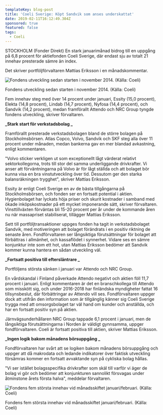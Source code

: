 ```yaml
---
templateKey: blog-post
title: 'Coeli Sverige: Köpt Sandvik som anses underskattat'
date: 2019-02-11T16:12:49.304Z
sponsored: true
featured: false
tags:
  - Coeli
---
```

STOCKHOLM (Fonder Direkt) En stark januarimånad bidrog till en uppgång på 6,8 procent för aktiefonden Coeli Sverige, där endast sju av totalt 21 innehav presterade sämre än index.



Det skriver portföljförvaltaren Mattias Eriksson i en månadskommentar.

![Fondens utveckling sedan starten i november 2014. (Källa: Coeli)](/img/coeli11feb3.png)

<span class="image-caption">Fondens utveckling sedan starten i november 2014. (Källa: Coeli)</span>

Fem innehav steg med över 14 procent under januari, Essity (15,0 procent), Elekta (14,8 procent), Lindab (14,7 procent), Nyfosa (14,4 procent), och Sandvik (14,2 procent), medan framförallt Attendo och NRC Group tyngde fondens utveckling, skriver förvaltaren.



**_Stark start för verkstadsbolag_**



Framförallt presterade verkstadsbolagen bland de större bolagen på Stockholmsbörsen. Atlas Copco, Volvo, Sandvik och SKF steg alla över 11 procent under månaden, medan bankerna gav en mer blandad avkastning, enligt kommentaren.



"Volvo sticker verkligen ut som exceptionellt lågt värderat relativt sektorkollegorna, trots till stor del samma underliggande drivkrafter. Vi anser att förväntningarna på Volvo är för lågt ställda och att bolaget bör kunna visa en bra vinstutveckling över tid. Dessutom ger den starka balansräkningen trygghet", skriver Mattias Eriksson.



Essity är enligt Coeli Sverige en av de bästa tillgångarna på Stockholmsbörsen, och fonden ser en fortsatt potential i aktien. Hygienbolaget har lyckats höja priser och skurit kostnader i samband med ökade inköpskostnader på ett mycket imponerande sätt, skriver förvaltaren. Vinsttillväxten förväntas bli 15-20 procent per år under de kommande åren nu när massapriset stabiliserat, tillägger Mattias Eriksson.



Sett till portföljtransaktioner uppges fonden ha tagit in verkstadsbolaget Sandvik, med motiveringen att bolaget förändrats i en positiv riktning de senaste åren. Fondförvaltaren ser långsiktiga förutsättningar för bolaget att förbättras i allmänhet, och kassaflödet i synnerhet. Vidare ses en sämre konjunktur inte som ett hot, utan Mattias Eriksson bedömer att Sandvik kommer kunna hantera en sådan utveckling väl.



**_Fortsatt positiva till eftersläntrare_**



Portföljens största sänken i januari var Attendo och NRC Group.



En vårdskandal i Finland påverkade Attendo negativt och aktien föll 11,7 procent i januari. Enligt kommentaren är det en branschkollega till Attendo som misskött sig, och under 2016-2018 har finländska myndigheter fattat 16 tillsynsbeslut, där förbättringar av Attendo vill ses. Fondförvaltaren uppger dock att utifrån den information som är tillgänglig känner sig Coeli Sverige trygga med att omsorgsbolaget tar väl hand om kunder och anställda, och har en fortsatt positiv syn på aktien.



Järnvägsunderhållaren NRC Group tappade 6,1 procent i januari, men de långsiktiga förutsättningarna i Norden är väldigt gynnsamma, uppger fondförvaltaren. Coeli är fortsatt positiva till aktien, skriver Mattias Eriksson.



**_Ingen logik bakom månadens börsuppgång_**



Fondförvaltaren har svårt att se logiken bakom månadens börsuppgång och uppger att då makrodata och ledande indikatorer över faktisk utveckling försämras kommer en fortsatt avvaktande syn på cykliska bolag hållas.



"Vi ser istället bolagsspecifika drivkrafter som skäl till varför vi äger de bolag vi gör och bedömer att konjunkturen sannolikt försvagas under åtminstone årets första halva", meddelar förvaltaren.

![Fondens fem största innehav vid månadsskiftet januari/februari. (Källa: Coeli)](/img/coeli11feb4.png)

<span class="image-caption">Fondens fem största innehav vid månadsskiftet januari/februari. (Källa: Coeli)</span>
